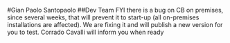 #Gian Paolo Santopaolo
##Dev Team FYI there is a bug on CB on premises, since several weeks, that will prevent it to start-up (all on-premises installations are affected). We are fixing it and will publish a new version for you to test. Corrado Cavalli will inform you when ready
